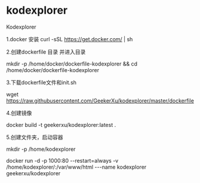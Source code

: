 # kodexplorer
Kodexplorer 

1.docker 安装
curl -sSL https://get.docker.com/ | sh

2.创建dockerfile 目录 并进入目录

mkdir -p /home/docker/dockerfile-kodexplorer && cd /home/docker/dockerfile-kodexplorer

3.下载dockerfile文件和init.sh

wget https://raw.githubusercontent.com/GeekerXu/kodexplorer/master/dockerfile 

4.创建镜像

docker build -t geekerxu/kodexplorer:latest .

5.创建文件夹，启动容器 

mkdir -p /home/kodexplorer

docker run -d -p 1000:80 --restart=always -v /home/kodexplorer/:/var/www/html ---name kodexplorer geekerxu/kodexplorer
